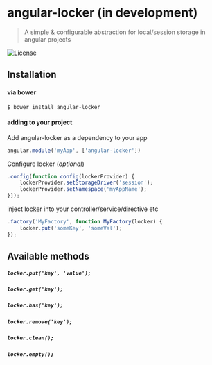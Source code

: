 angular-locker (in development)
==============

> A simple & configurable abstraction for local/session storage in angular projects

[![License](http://img.shields.io/badge/license-MIT-green.svg?style=flat)](http://www.opensource.org/licenses/MIT)

## Installation

#### via bower
```
$ bower install angular-locker
```

#### adding to your project

Add angular-locker as a dependency to your app

```js
angular.module('myApp', ['angular-locker'])
```

Configure locker (*optional*)

```js
.config(function config(lockerProvider) {
	lockerProvider.setStorageDriver('session');
	lockerProvider.setNamespace('myAppName');
}]);
```

inject locker into your controller/service/directive etc

```js
.factory('MyFactory', function MyFactory(locker) {
	locker.put('someKey', 'someVal');
});
```

## Available methods

##### `locker.put('key', 'value');`

##### `locker.get('key');`

##### `locker.has('key');`

##### `locker.remove('key');`

##### `locker.clean();`

##### `locker.empty();`
